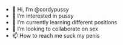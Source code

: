 - 👋 Hi, I’m @cordypussy
- 👀 I’m interested in pussy
- 🌱 I’m currently learning different positions
- 💞️ I’m looking to collaborate on sex
- 📫 How to reach me suck my penis

<!---
cordypussy/cordypussy is a ✨ special ✨ repository because its `README.md` (this file) appears on your GitHub profile.
You can click the Preview link to take a look at your changes.
--->
